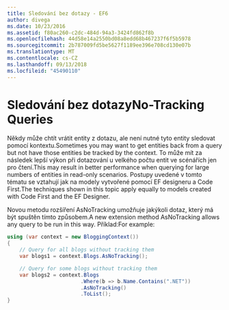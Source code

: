 ```yaml
---
title: Sledování bez dotazy - EF6
author: divega
ms.date: 10/23/2016
ms.assetid: f80ac260-c2dc-484d-94a3-3424fd862f8b
ms.openlocfilehash: 44d58e14a2550bd08a8edd68b467237f6f5b5978
ms.sourcegitcommit: 2b787009fd5be5627f1189ee396e708cd130e07b
ms.translationtype: MT
ms.contentlocale: cs-CZ
ms.lasthandoff: 09/13/2018
ms.locfileid: "45490110"
---
```

# <a name="no-tracking-queries"></a><span data-ttu-id="b643d-102">Sledování bez dotazy</span><span class="sxs-lookup"><span data-stu-id="b643d-102">No-Tracking Queries</span></span>
<span data-ttu-id="b643d-103">Někdy může chtít vrátit entity z dotazu, ale není nutné tyto entity sledovat pomocí kontextu.</span><span class="sxs-lookup"><span data-stu-id="b643d-103">Sometimes you may want to get entities back from a query but not have those entities be tracked by the context.</span></span> <span data-ttu-id="b643d-104">To může mít za následek lepší výkon při dotazování u velkého počtu entit ve scénářích jen pro čtení.</span><span class="sxs-lookup"><span data-stu-id="b643d-104">This may result in better performance when querying for large numbers of entities in read-only scenarios.</span></span> <span data-ttu-id="b643d-105">Postupy uvedené v tomto tématu se vztahují jak na modely vytvořené pomocí EF designeru a Code First.</span><span class="sxs-lookup"><span data-stu-id="b643d-105">The techniques shown in this topic apply equally to models created with Code First and the EF Designer.</span></span>  

<span data-ttu-id="b643d-106">Novou metodu rozšíření AsNoTracking umožňuje jakýkoli dotaz, který má být spuštěn tímto způsobem.</span><span class="sxs-lookup"><span data-stu-id="b643d-106">A new extension method AsNoTracking allows any query to be run in this way.</span></span> <span data-ttu-id="b643d-107">Příklad:</span><span class="sxs-lookup"><span data-stu-id="b643d-107">For example:</span></span>  

``` csharp
using (var context = new BloggingContext())
{
    // Query for all blogs without tracking them
    var blogs1 = context.Blogs.AsNoTracking();

    // Query for some blogs without tracking them
    var blogs2 = context.Blogs
                        .Where(b => b.Name.Contains(".NET"))
                        .AsNoTracking()
                        .ToList();
}
```  

